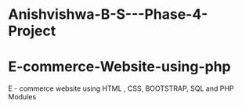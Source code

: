 # Anishvishwa-B-S---Phase-4-Project

# E-commerce-Website-using-php
E - commerce website using HTML , CSS, BOOTSTRAP, SQL and PHP Modules

